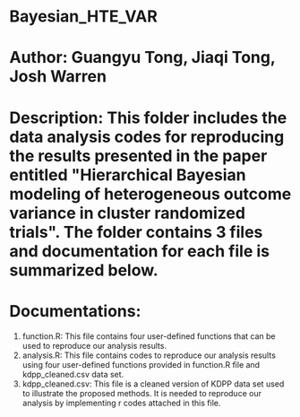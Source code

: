 # Bayesian_HTE_VAR
# Author: Guangyu Tong, Jiaqi Tong, Josh Warren 
# Description: This folder includes the data analysis codes for reproducing the results presented in the paper entitled "Hierarchical Bayesian modeling of heterogeneous outcome variance in cluster randomized trials". The folder contains 3 files and documentation for each file is summarized below.
# Documentations:
1. function.R: This file contains four user-defined functions that can be used to reproduce our analysis results.
2. analysis.R: This file contains codes to reproduce our analysis results using four user-defined functions provided in function.R file and kdpp_cleaned.csv data set.
3. kdpp_cleaned.csv: This file is a cleaned version of KDPP data set used to illustrate the proposed methods. It is needed to reproduce our analysis by implementing r codes attached in this file.
